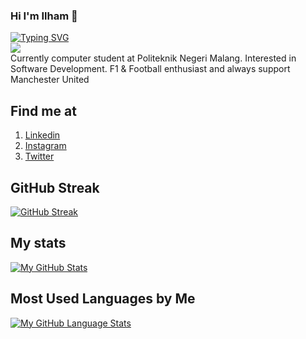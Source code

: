 ### Hi I'm Ilham 👋
[![Typing SVG](https://readme-typing-svg.herokuapp.com?color=%2336BCF7&size=25&lines=Welcome+to+my+GitHub+Profile)](https://git.io/typing-svg)<br>
![](https://komarev.com/ghpvc/?username=ilhamsg7&color=blue)<br>
Currently computer student at Politeknik Negeri Malang. Interested in Software Development. F1 & Football enthusiast and always support Manchester United

## Find me at
1. <a href="https://www.linkedin.com/in/ilham-sinatrio-gumelar-504656193/">Linkedin</a>
2. <a href="https://www.instagram.com/ilh.am_s/">Instagram</a>
3. <a href="https://twitter.com/SIN_atR/">Twitter</a>

## GitHub Streak
[![GitHub Streak](https://github-readme-streak-stats.herokuapp.com/?user=ilhamsg7)](https://git.io/streak-stats)

## My stats
[![My GitHub Stats](https://github-readme-stats.vercel.app/api/?username=ilhamsg7&count_private=true&theme=tokyonight&showicons=true)]()
<br>

## Most Used Languages by Me
[![My GitHub Language Stats](https://github-readme-stats.vercel.app/api/top-langs/?username=ilhamsg7&langs_count=5&theme=tokyonight)]()




<!--
**Ilham-sinatrio20/Ilham-sinatrio20** is a ✨ _special_ ✨ repository because its `README.md` (this file) appears on your GitHub profile.

Here are some ideas to get you started:

- 🔭 I’m currently working on ...
- 🌱 I’m currently learning ...
- 👯 I’m looking to collaborate on ...
- 🤔 I’m looking for help with ...
- 💬 Ask me about ...
- 📫 How to reach me: ...
- 😄 Pronouns: ...
- ⚡ Fun fact: ...
-->
